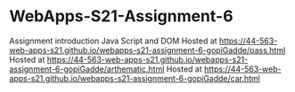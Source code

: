 # WebApps-S21-Assignment-6
Assignment introduction Java Script and DOM
Hosted at https://44-563-web-apps-s21.github.io/webapps-s21-assignment-6-gopiGadde/pass.html
Hosted at https://44-563-web-apps-s21.github.io/webapps-s21-assignment-6-gopiGadde/arthematic.html
Hosted at https://44-563-web-apps-s21.github.io/webapps-s21-assignment-6-gopiGadde/car.html
